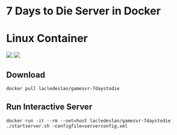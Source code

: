 # 7 Days to Die Server in Docker

# Linux Container
[![](https://images.microbadger.com/badges/version/lacledeslan/gamesvr-7daystodie.svg)](https://microbadger.com/images/lacledeslan/gamesvr-7daystodie "Get your own version badge on microbadger.com")
[![](https://images.microbadger.com/badges/image/lacledeslan/gamesvr-7daystodie.svg)](https://microbadger.com/images/lacledeslan/gamesvr-7daystodie "Get your own image badge on microbadger.com")

## Download
```shell
docker pull lacledeslan/gamesvr-7daystodie
```

## Run Interactive Server
```shell
docker run -it --rm --net=host lacledeslan/gamesvr-7daystodie ./startserver.sh -configfile=serverconfig.xml
```
